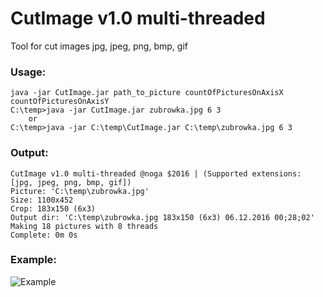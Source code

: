 # CutImage v1.0 multi-threaded
Tool for cut images jpg, jpeg, png, bmp, gif

### Usage:
```
java -jar CutImage.jar path_to_picture countOfPicturesOnAxisX countOfPicturesOnAxisY
C:\temp>java -jar CutImage.jar zubrowka.jpg 6 3
	or
C:\temp>java -jar C:\temp\CutImage.jar C:\temp\zubrowka.jpg 6 3
```


### Output:
```
CutImage v1.0 multi-threaded @noga $2016 | (Supported extensions: [jpg, jpeg, png, bmp, gif])
Picture: 'C:\temp\zubrowka.jpg'
Size: 1100x452
Crop: 183x150 (6x3)
Output dir: 'C:\temp\zubrowka.jpg 183x150 (6x3) 06.12.2016 00;28;02'
Making 18 pictures with 8 threads
Complete: 0m 0s
```

### Example:
![Example](http://s017.radikal.ru/i412/1612/5f/df9d23c20c65.png)
